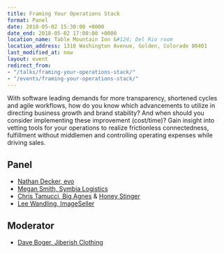 ```yaml
---
title: Framing Your Operations Stack
format: Panel
date: 2018-05-02 15:30:00 +0000
date_end: 2018-05-02 17:00:00 +0000
location_name: Table Mountain Inn &#124; Del Rio room
location_address: 1310 Washington Avenue, Golden, Colorado 80401
last_modified_at: now
layout: event
redirect_from:
- "/talks/framing-your-operations-stack/"
- "/events/framing-your-operations-stack/"
---
```

With software leading demands for more transparency, shortened cycles and agile workflows, how do you know which advancements to utilize in directing business growth and brand stability? And when should you consider implementing these improvement (cost/time)? Gain insight into vetting tools for your operations to realize frictionless connectedness, fulfillment without middlemen and controlling operating expenses while driving sales.

## Panel

* [Nathan Decker, evo](https://www.evo.com/)
* [Megan Smith, Symbia Logistics](https://www.symbia.com/)
* [Chris Tamucci, Big Agnes](https://www.bigagnes.com/) & [Honey Stinger](https://www.honeystinger.com/)
* [Lee Wandling, ImageSeller](http://www.imageseller.com/)

## Moderator

* [Dave Boger, Jiberish Clothing](https://www.jiberish.com/)
